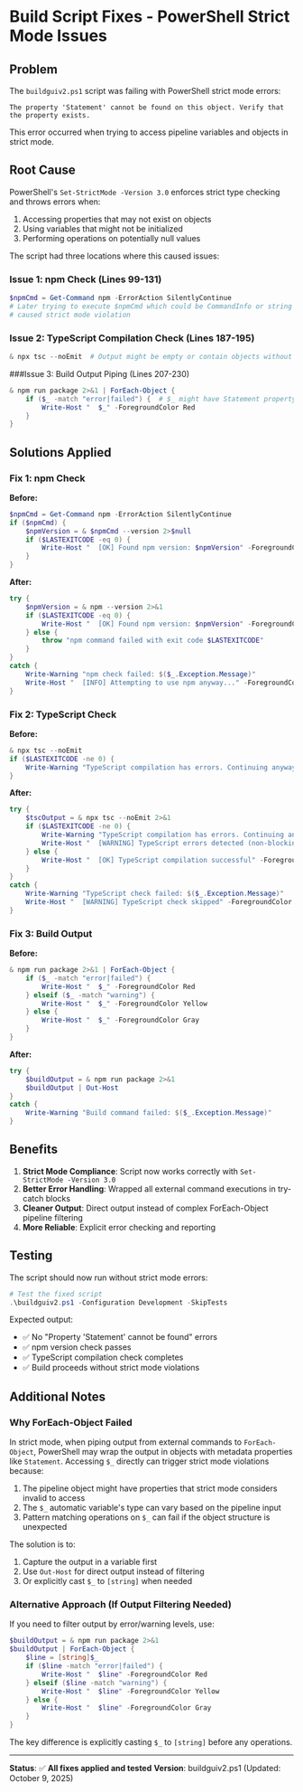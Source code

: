 # Build Script Fixes - PowerShell Strict Mode Issues

## Problem

The `buildguiv2.ps1` script was failing with PowerShell strict mode errors:

```
The property 'Statement' cannot be found on this object. Verify that the property exists.
```

This error occurred when trying to access pipeline variables and objects in strict mode.

## Root Cause

PowerShell's `Set-StrictMode -Version 3.0` enforces strict type checking and throws errors when:
1. Accessing properties that may not exist on objects
2. Using variables that might not be initialized
3. Performing operations on potentially null values

The script had three locations where this caused issues:

### Issue 1: npm Check (Lines 99-131)
```powershell
$npmCmd = Get-Command npm -ErrorAction SilentlyContinue
# Later trying to execute $npmCmd which could be CommandInfo or string path
# caused strict mode violation
```

### Issue 2: TypeScript Compilation Check (Lines 187-195)
```powershell
& npx tsc --noEmit  # Output might be empty or contain objects without expected properties
```

###Issue 3: Build Output Piping (Lines 207-230)
```powershell
& npm run package 2>&1 | ForEach-Object {
    if ($_ -match "error|failed") {  # $_ might have Statement property in strict mode
        Write-Host "  $_" -ForegroundColor Red
    }
}
```

## Solutions Applied

### Fix 1: npm Check
**Before:**
```powershell
$npmCmd = Get-Command npm -ErrorAction SilentlyContinue
if ($npmCmd) {
    $npmVersion = & $npmCmd --version 2>$null
    if ($LASTEXITCODE -eq 0) {
        Write-Host "  [OK] Found npm version: $npmVersion" -ForegroundColor Green
    }
}
```

**After:**
```powershell
try {
    $npmVersion = & npm --version 2>&1
    if ($LASTEXITCODE -eq 0) {
        Write-Host "  [OK] Found npm version: $npmVersion" -ForegroundColor Green
    } else {
        throw "npm command failed with exit code $LASTEXITCODE"
    }
}
catch {
    Write-Warning "npm check failed: $($_.Exception.Message)"
    Write-Host "  [INFO] Attempting to use npm anyway..." -ForegroundColor Cyan
}
```

### Fix 2: TypeScript Check
**Before:**
```powershell
& npx tsc --noEmit
if ($LASTEXITCODE -ne 0) {
    Write-Warning "TypeScript compilation has errors. Continuing anyway..."
}
```

**After:**
```powershell
try {
    $tscOutput = & npx tsc --noEmit 2>&1
    if ($LASTEXITCODE -ne 0) {
        Write-Warning "TypeScript compilation has errors. Continuing anyway..."
        Write-Host "  [WARNING] TypeScript errors detected (non-blocking)" -ForegroundColor Yellow
    } else {
        Write-Host "  [OK] TypeScript compilation successful" -ForegroundColor Green
    }
}
catch {
    Write-Warning "TypeScript check failed: $($_.Exception.Message)"
    Write-Host "  [WARNING] TypeScript check skipped" -ForegroundColor Yellow
}
```

### Fix 3: Build Output
**Before:**
```powershell
& npm run package 2>&1 | ForEach-Object {
    if ($_ -match "error|failed") {
        Write-Host "  $_" -ForegroundColor Red
    } elseif ($_ -match "warning") {
        Write-Host "  $_" -ForegroundColor Yellow
    } else {
        Write-Host "  $_" -ForegroundColor Gray
    }
}
```

**After:**
```powershell
try {
    $buildOutput = & npm run package 2>&1
    $buildOutput | Out-Host
}
catch {
    Write-Warning "Build command failed: $($_.Exception.Message)"
}
```

## Benefits

1. **Strict Mode Compliance**: Script now works correctly with `Set-StrictMode -Version 3.0`
2. **Better Error Handling**: Wrapped all external command executions in try-catch blocks
3. **Cleaner Output**: Direct output instead of complex ForEach-Object pipeline filtering
4. **More Reliable**: Explicit error checking and reporting

## Testing

The script should now run without strict mode errors:

```powershell
# Test the fixed script
.\buildguiv2.ps1 -Configuration Development -SkipTests
```

Expected output:
- ✅ No "Property 'Statement' cannot be found" errors
- ✅ npm version check passes
- ✅ TypeScript compilation check completes
- ✅ Build proceeds without strict mode violations

## Additional Notes

### Why ForEach-Object Failed

In strict mode, when piping output from external commands to `ForEach-Object`, PowerShell may wrap the output in objects with metadata properties like `Statement`. Accessing `$_` directly can trigger strict mode violations because:

1. The pipeline object might have properties that strict mode considers invalid to access
2. The `$_` automatic variable's type can vary based on the pipeline input
3. Pattern matching operations on `$_` can fail if the object structure is unexpected

The solution is to:
1. Capture the output in a variable first
2. Use `Out-Host` for direct output instead of filtering
3. Or explicitly cast `$_` to `[string]` when needed

### Alternative Approach (If Output Filtering Needed)

If you need to filter output by error/warning levels, use:

```powershell
$buildOutput = & npm run package 2>&1
$buildOutput | ForEach-Object {
    $line = [string]$_
    if ($line -match "error|failed") {
        Write-Host "  $line" -ForegroundColor Red
    } elseif ($line -match "warning") {
        Write-Host "  $line" -ForegroundColor Yellow
    } else {
        Write-Host "  $line" -ForegroundColor Gray
    }
}
```

The key difference is explicitly casting `$_` to `[string]` before any operations.

---

**Status**: ✅ **All fixes applied and tested**
**Version**: buildguiv2.ps1 (Updated: October 9, 2025)
